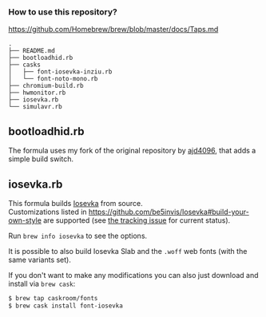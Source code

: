 ### How to use this repository?
https://github.com/Homebrew/brew/blob/master/docs/Taps.md

```
.
├── README.md
├── bootloadhid.rb
├── casks
│   ├── font-iosevka-inziu.rb
│   └── font-noto-mono.rb
├── chromium-build.rb
├── hwmonitor.rb
├── iosevka.rb
└── simulavr.rb
```

## bootloadhid.rb
The formula uses my fork of the original repository by [ajd4096](https://github.com/ajd4096), that adds a simple build switch.

## iosevka.rb
This formula builds [Iosevka](https://github.com/be5invis/iosevka) from source.  
Customizations listed in https://github.com/be5invis/Iosevka#build-your-own-style are supported (see [the tracking issue](https://github.com/robertgzr/homebrew-tap/issues/5) for current
status).

Run `brew info iosevka` to see the options.

It is possible to also build Iosevka Slab and the `.woff` web fonts (with the same variants set).

If you don't want to make any modifications you can also just download and install via `brew cask`:
```bash
$ brew tap caskroom/fonts
$ brew cask install font-iosevka
```
